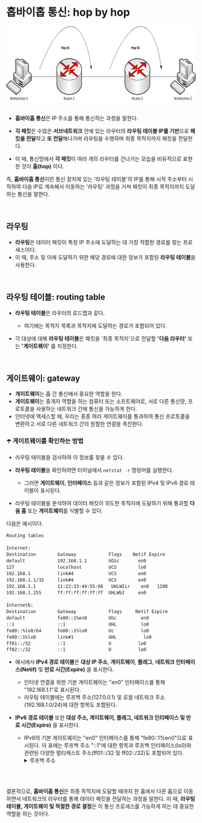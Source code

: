 # 홉바이홉 통신: hop by hop

<img src="images/hop_by_hop.png" width="600" height="200">

<br />
<br />

- **홉바이홉 통신**은 IP 주소를 통해 통신하는 과정을 말한다.

- **각 패킷**은 수많은 **서브네트워크** 안에 있는 라우터의 **라우팅 테이블 IP를 기반**으로 **패킷을 전달**하고 **또 전달**해나가며 라우팅을 수행하며 최종 목적지까지 패킷을 전달한다.

- 이 때, 통신망에서 **각 패킷**이 여러 개의 라우터를 건너가는 모습을 비유적으로 표현한 것이 **홉(hop)** 이다.

즉, **홉바이홉 통신**이란 통신 장치에 있는 '라우팅 테이블'의 IP를 통해 시작 주소부터 시작하여 다음 IP로 계속해서 이동하는 '라우팅' 과정을 거쳐 패킷이 최종 목적지까지 도달하는 통신을 말한다.

<br />

## 라우팅

- **라우팅**은 데이터 패킷이 특정 IP 주소에 도달하는 데 가장 적합한 경로를 찾는 프로세스이다.
- 이 때, 주소 및 이에 도달하기 위한 해당 경로에 대한 정보가 포함된 **라우팅 테이블**을 사용한다.

<br />

## 라우팅 테이블: routing table

- **라우팅 테이블**은 라우터의 로드맵과 같다.

  - 여기에는 목적지 목록과 목적지에 도달하는 경로가 포함되어 있다.

- 각 대상에 대해 **라우팅 테이블**은 패킷을 '최종 목적지'으로 전달할 **'다음 라우터'** 또는 **'게이트웨이'** 를 지정한다.

<br />

## 게이트웨이: gateway

- **게이트웨이**는 홉 간 통신에서 중요한 역할을 한다.
- **게이트웨이**는 중개자 역할을 하는 컴퓨터 또는 소프트웨어로, 서로 다른 통신망, 프로토콜을 사용하는 네트워크 간에 통신을 가능하게 한다.
- 인터넷에 액세스할 때, 우리는 종종 여러 게이트웨이를 통과하여 통신 프로토콜을 변환하고 서로 다른 네트워크 간의 원할한 연결을 촉진한다.

### ☂️ 게이트웨이를 확인하는 방법

- 라우팅 테이블을 검사하여 이 정보를 찾을 수 있다.

- **라우팅 테이블**을 확인하려면 터미널에서 `netstat -r` 명령어를 실행한다.
  - 그러면 **게이트웨이**, **인터페이스** 등과 같은 정보가 포함된 IPv4 및 IPv6 경로 테이블이 표시된다.
- 라우팅 테이블을 분석하여 데이터 패킷이 의도한 목적지에 도달하기 위해 통과할 **다음 홉** 또는 **게이트웨이**를 식별할 수 있다.

다음은 예시이다.

```bash
Routing tables

Internet:
Destination        Gateway            Flags    Netif Expire
default            192.168.1.1        UGSc       en0
127                localhost          UCS        lo0
192.168.1          link#4             UCS        en0
192.168.1.1/32     link#4             UCS        en0
192.168.1.1        11:22:33:44:55:66   UHLWIir    en0   1200
192.168.1.255      ff:ff:ff:ff:ff:ff  UHLWbI     en0

Internet6:
Destination        Gateway            Flags     Netif Expire
default            fe80::1%en0        UGc         en0
::1                ::1                UHL         lo0
fe80::%lo0/64      fe80::1%lo0        Uc          lo0
fe80::1%lo0        link#1             UHL          lo0
ff01::/32          ::1                U          lo0
ff02::/32          ::1                U          lo0
```

- 예시에서 **IPv4 경로 테이블**은 **대상 IP 주소**, **게이트웨이**, **플래그**, **네트워크 인터페이스(Netif)** 및 **만료 시간(Expire)** 을 표시한다.

  - 인터넷 연결을 위한 기본 게이트웨이는 "en0" 인터페이스를 통해 "192.168.1.1"로 표시된다.
  - 라우팅 테이블에는 루프백 주소(127.0.0.1) 및 로컬 네트워크 주소(192.168.1.0/24)에 대한 항목도 포함된다.

- **IPv6 경로 테이블** 또한 **대상 주소, 게이트웨이, 플래그, 네트워크 인터페이스 및 만료 시간(Expire)** 을 표시한다.

  - IPv6의 기본 게이트웨이는 "en0" 인터페이스를 통해 "fe80::1%en0"으로 표시된다. 이 표에는 루프백 주소 "::1"에 대한 항목과 루프백 인터페이스(lo0)와 관련된 다양한 멀티캐스트 주소(ff01::/32 및 ff02::/32)도 포함되어 있다.
    <br/>
    <details>
    <summary>루프백 주소</summary> 종종 IPv4의 경우 "127.0.0.1"로, IPv6의 경우 "::1"로 표시되는 `루프백 주소`는 장치의 네트워크 인터페이스에 할당된 특수 IP 주소다. 네트워크를 통해 데이터를 보내지 않고 로컬 시스템에서 네트워크 기능을 테스트 하는 데 사용된다. 장치의 프로그램이나 서비스가 루프백 주소로 데이터를 보내면 네트워크 인터페이스를 떠나지 않고 즉시 동일한 장치로 다시 라우팅된다. 이를 통해 장치는 내부적으로 네트워크 통신을 시뮬레이션할 수 있으므로 실제 네트워크 연결 없이도 네트워크 관련 기능을 테스트하고 디버깅할 수 있다.
    </details>

<br/>
<br/>

결론적으로, **홉바이홉 통신**은 최종 목적지에 도달할 때까지 한 홉에서 다른 홉으로 이동하면서 네트워크의 라우터를 통해 데이터 패킷을 전달하는 과정을 말한다. 이 때, **라우팅 테이블, 게이트웨이 및 적절한 경로 결정**은 이 통신 프로세스를 가능하게 하는 데 중요한 역할을 하는 것이다.
